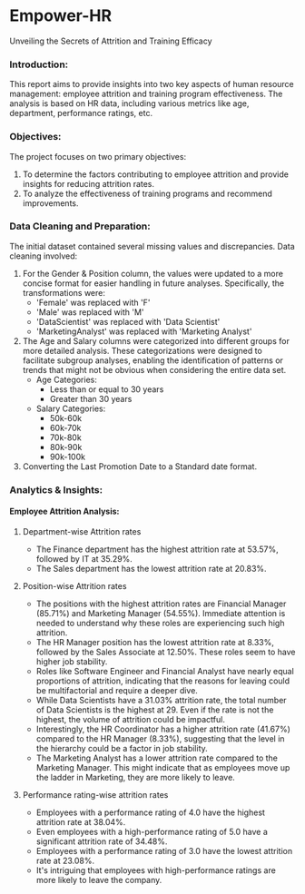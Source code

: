 # Empower-HR
Unveiling the Secrets of Attrition and Training Efficacy

### Introduction:
This report aims to provide insights into two key aspects of human resource management: employee attrition and training program effectiveness. The analysis is based on HR data, including various metrics like age, department, performance ratings, etc.

### Objectives:
The project focuses on two primary objectives:
  1. To determine the factors contributing to employee attrition and provide insights for reducing attrition rates.
  2. To analyze the effectiveness of training programs and recommend improvements.

### Data Cleaning and Preparation: 
The initial dataset contained several missing values and discrepancies. Data cleaning involved:
  1. For the Gender & Position column, the values were updated to a more concise format for easier handling in future analyses. Specifically, the transformations were:
     - 'Female' was replaced with 'F'
     - 'Male' was replaced with 'M'
     - 'DataScientist' was replaced with 'Data Scientist'
     - 'MarketingAnalyst' was replaced with 'Marketing Analyst'
  2. The Age and Salary columns were categorized into different groups for more detailed analysis. These categorizations were designed to facilitate subgroup analyses, enabling the identification of patterns or trends that might not be obvious when considering the entire data set.
     - Age Categories:
         - Less than or equal to 30 years
         - Greater than 30 years
     - Salary Categories:
         - 50k-60k
         - 60k-70k
         - 70k-80k
         - 80k-90k
         - 90k-100k
  3. Converting the Last Promotion Date to a Standard date format.

### Analytics & Insights:

#### Employee Attrition Analysis:
  1. Department-wise Attrition rates

     - The Finance department has the highest attrition rate at 53.57%, followed by IT at 35.29%.
     - The Sales department has the lowest attrition rate at 20.83%.
       
  2. Position-wise Attrition rates

     - The positions with the highest attrition rates are Financial Manager (85.71%) and Marketing Manager (54.55%). Immediate attention is needed to understand why these roles are experiencing such high attrition.
     - The HR Manager position has the lowest attrition rate at 8.33%, followed by the Sales Associate at 12.50%. These roles seem to have higher job stability.
     - Roles like Software Engineer and Financial Analyst have nearly equal proportions of attrition, indicating that the reasons for leaving could be multifactorial and require a deeper dive.
     - While Data Scientists have a 31.03% attrition rate, the total number of Data Scientists is the highest at 29. Even if the rate is not the highest, the volume of attrition could be impactful.
     - Interestingly, the HR Coordinator has a higher attrition rate (41.67%) compared to the HR Manager (8.33%), suggesting that the level in the hierarchy could be a factor in job stability.
     - The Marketing Analyst has a lower attrition rate compared to the Marketing Manager. This might indicate that as employees move up the ladder in Marketing, they are more likely to leave.

  3. Performance rating-wise attrition rates
     - Employees with a performance rating of 4.0 have the highest attrition rate at 38.04%.
     - Even employees with a high-performance rating of 5.0 have a significant attrition rate of 34.48%.
     - Employees with a performance rating of 3.0 have the lowest attrition rate at 23.08%.
     - It's intriguing that employees with high-performance ratings are more likely to leave the company. 
